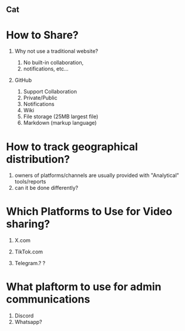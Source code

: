 ## Cat

# How to Share?
1. Why not use a traditional website?
    1. No built-in collaboration,
    2. notifications, etc...
  
2. GitHub
    1. Support Collaboration
    4. Private/Public
    5. Notifications
    6. Wiki
    7. File storage (25MB largest file)
    8. Markdown (markup language)

# How to track geographical distribution?
1. owners of platforms/channels are usually provided with "Analytical" tools/reports
2. can it be done differently?

# Which Platforms to Use for Video sharing?

1. X.com
2. TikTok.com

3. Telegram.? ?

# What plaftorm to use for admin communications
1. Discord
2. Whatsapp?


   
